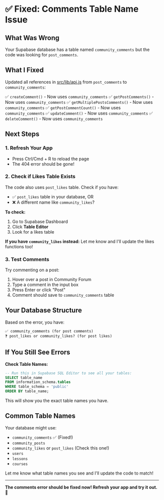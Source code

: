 # ✅ Fixed: Comments Table Name Issue

## What Was Wrong

Your Supabase database has a table named `community_comments` but the code was looking for `post_comments`.

## What I Fixed

Updated all references in [src/lib/api.js](src/lib/api.js) from `post_comments` to `community_comments`:

✅ `createComment()` - Now uses `community_comments`
✅ `getPostComments()` - Now uses `community_comments`
✅ `getMultiplePostsComments()` - Now uses `community_comments`
✅ `getPostCommentCount()` - Now uses `community_comments`
✅ `updateComment()` - Now uses `community_comments`
✅ `deleteComment()` - Now uses `community_comments`

## Next Steps

### 1. Refresh Your App
- Press Ctrl/Cmd + R to reload the page
- The 404 error should be gone!

### 2. Check if Likes Table Exists

The code also uses `post_likes` table. Check if you have:
- ✅ `post_likes` table in your database, OR
- ❌ A different name like `community_likes`?

**To check:**
1. Go to Supabase Dashboard
2. Click **Table Editor**
3. Look for a likes table

**If you have `community_likes` instead:**
Let me know and I'll update the likes functions too!

### 3. Test Comments

Try commenting on a post:
1. Hover over a post in Community Forum
2. Type a comment in the input box
3. Press Enter or click "Post"
4. Comment should save to `community_comments` table

## Your Database Structure

Based on the error, you have:
```
✅ community_comments (for post comments)
❓ post_likes or community_likes? (for post likes)
```

## If You Still See Errors

**Check Table Names:**
```sql
-- Run this in Supabase SQL Editor to see all your tables:
SELECT table_name
FROM information_schema.tables
WHERE table_schema = 'public'
ORDER BY table_name;
```

This will show you the exact table names you have.

## Common Table Names

Your database might use:
- `community_comments` ✅ (Fixed!)
- `community_posts`
- `community_likes` or `post_likes` (Check this one!)
- `users`
- `lessons`
- `courses`

Let me know what table names you see and I'll update the code to match!

---

**The comments error should be fixed now! Refresh your app and try it out.** 🎉
